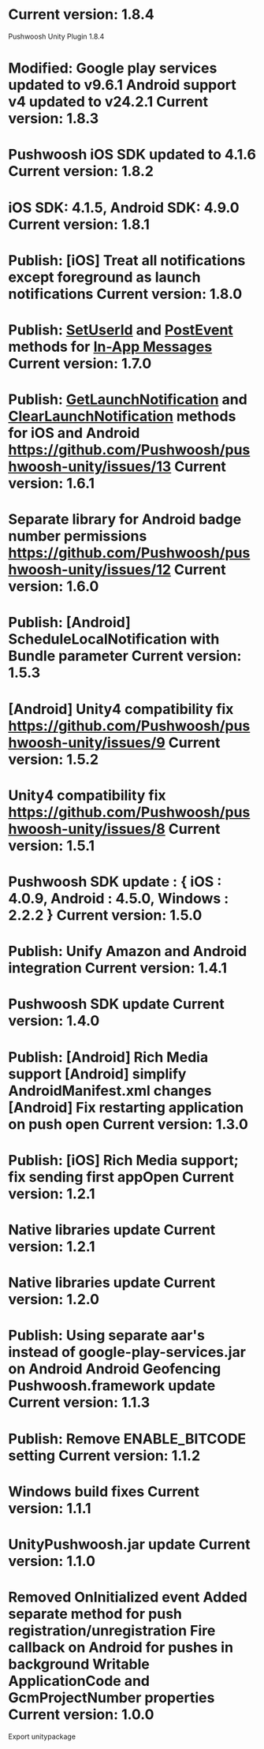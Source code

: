 Current version: 1.8.4
=========================
Pushwoosh Unity Plugin 1.8.4

Modified:
    Google play services updated to v9.6.1
    Android support v4 updated to v24.2.1
Current version: 1.8.3
=========================
Pushwoosh iOS SDK updated to 4.1.6
Current version: 1.8.2
=========================
iOS SDK: 4.1.5, Android SDK: 4.9.0
Current version: 1.8.1
=========================
Publish: [iOS] Treat all notifications except foreground as launch notifications
Current version: 1.8.0
=========================
Publish: [SetUserId](Documentation/Pushwoosh.md#setuserid) and [PostEvent](Documentation/Pushwoosh.md#postevent) methods for [In-App Messages](http://docs.pushwoosh.com/docs/in-app-messages)
Current version: 1.7.0
=========================
Publish: [GetLaunchNotification](Documentation/PushNotificationsAndroid.md#getlaunchnotification) and [ClearLaunchNotification](Documentation/PushNotificationsAndroid.md#clearlaunchnotification) methods for iOS and Android
https://github.com/Pushwoosh/pushwoosh-unity/issues/13
Current version: 1.6.1
=========================
Separate library for Android badge number permissions
https://github.com/Pushwoosh/pushwoosh-unity/issues/12
Current version: 1.6.0
=========================
Publish: [Android] ScheduleLocalNotification with Bundle parameter
Current version: 1.5.3
=========================
[Android] Unity4 compatibility fix
https://github.com/Pushwoosh/pushwoosh-unity/issues/9
Current version: 1.5.2
=========================
Unity4 compatibility fix
https://github.com/Pushwoosh/pushwoosh-unity/issues/8
Current version: 1.5.1
=========================
Pushwoosh SDK update : { iOS : 4.0.9, Android : 4.5.0, Windows : 2.2.2 }
Current version: 1.5.0
=========================
Publish: Unify Amazon and Android integration
Current version: 1.4.1
=========================
Pushwoosh SDK update
Current version: 1.4.0
=========================
Publish: 
[Android] Rich Media support
[Android] simplify AndroidManifest.xml changes
[Android] Fix restarting application on push open
Current version: 1.3.0
=========================
Publish: [iOS] Rich Media support; fix sending first appOpen
Current version: 1.2.1
=========================
Native libraries update
Current version: 1.2.1
=========================
Native libraries update
Current version: 1.2.0
=========================
Publish:
Using separate aar's instead of google-play-services.jar on Android
Android Geofencing
Pushwoosh.framework update
Current version: 1.1.3
=========================
Publish: Remove ENABLE_BITCODE setting
Current version: 1.1.2
=========================
Windows build fixes
Current version: 1.1.1
=========================
UnityPushwoosh.jar update
Current version: 1.1.0
=========================
Removed OnInitialized event
Added separate method for push registration/unregistration
Fire callback on Android for pushes in background
Writable ApplicationCode and GcmProjectNumber properties
Current version: 1.0.0
=========================
Export unitypackage

